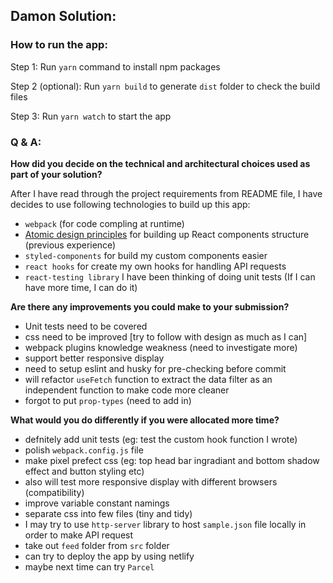 ## Damon Solution:

### How to run the app:

Step 1: Run `yarn` command to install npm packages

Step 2 (optional): Run `yarn build` to generate `dist` folder to check the build files 

Step 3: Run `yarn watch` to start the app



### Q & A:
<b>How did you decide on the technical and architectural choices used as part of your solution?</b>

After I have read through the project requirements from README file, I have decides to use following technologies to build up this app:
  - `webpack` (for code compling at runtime)
  - <a href="https://andela.com/insights/structuring-your-react-application-atomic-design-principles/" taget="_blank">Atomic design principles</a> for building up React components structure (previous experience)
  - `styled-components` for build my custom components easier
  - `react hooks` for create my own hooks for handling API requests
  - `react-testing library` I have been thinking of doing unit tests (If I can have more time, I can do it)

<b>Are there any improvements you could make to your submission?</b>
  - Unit tests need to be covered
  - css need to be improved [try to follow with design as much as I can]
  - webpack plugins knowledge weakness (need to investigate more)
  - support better responsive display
  - need to setup eslint and husky for pre-checking before commit
  - will refactor `useFetch` function to extract the data filter as an independent function to make code more cleaner
  - forgot to put `prop-types` (need to add in)

<b>What would you do differently if you were allocated more time?</b>
  - defnitely add unit tests (eg: test the custom hook function I wrote)
  - polish `webpack.config.js` file
  - make pixel prefect css (eg: top head bar ingradiant and bottom shadow effect and button styling etc)
  - also will test more responsive display with different browsers (compatibility)
  - improve variable constant namings
  - separate css into few files (tiny and tidy)
  - I may try to use `http-server` library to host `sample.json` file locally in order to make API request 
  - take out `feed` folder from `src` folder
  - can try to deploy the app by using netlify
  - maybe next time can try `Parcel`
